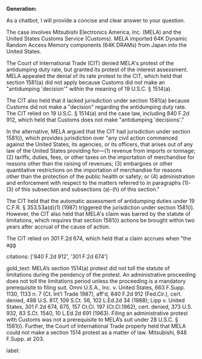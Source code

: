 **Generation:**

 <answer>

As a chatbot, I will provide a concise and clear answer to your question.

The case involves Mitsubishi Electronics America, Inc. (MELA) and the United States Customs Service (Customs). MELA imported 64K Dynamic Random Access Memory components (64K DRAMs) from Japan into the United States.

The Court of International Trade (CIT) denied MELA's protest of the antidumping duty rate, but granted its protest of the interest assessment. MELA appealed the denial of its rate protest to the CIT, which held that section 1581(a) did not apply because Customs did not make an "antidumping 'decision'" within the meaning of 19 U.S.C. § 1514(a).

The CIT also held that it lacked jurisdiction under section 1581(a) because Customs did not make a "decision" regarding the antidumping duty rate. The CIT relied on 19 U.S.C. § 1514(a) and the case law, including 840 F.2d 912, which held that Customs does not make "antidumping 'decisions'."

In the alternative, MELA argued that the CIT had jurisdiction under section 1581(i), which provides jurisdiction over "any civil action commenced against the United States, its agencies, or its officers, that arises out of any law of the United States providing for—(1) revenue from imports or tonnage; (2) tariffs, duties, fees, or other taxes on the importation of merchandise for reasons other than the raising of revenues; (3) embargoes or other quantitative restrictions on the importation of merchandise for reasons other than the protection of the public health or safety; or (4) administration and enforcement with respect to the matters referred to in paragraphs (1)-(3) of this subsection and subsections (a)-(h) of this section."

The CIT held that the automatic assessment of antidumping duties under 19 C.F.R. § 353.53a(d)(1) (1987) triggered the jurisdiction under section 1581(i). However, the CIT also held that MELA's claim was barred by the statute of limitations, which requires that section 1581(i) actions be brought within two years after accrual of the cause of action.

The CIT relied on 301 F.2d 674, which held that a claim accrues when "the agg

citations: ['840 F.2d 912', '301 F.2d 674']

gold_text: MELA’s section 1514(a) protest did not toll the statute of limitations during the pendency of the protest. An administrative proceeding does not toll the limitations period unless the proceeding is a mandatory prerequisite to filing suit. Omni U.S.A., Inc. v. United States, 663 F.Supp. 1130, 1133 n. 7 (Ct. Int’l Trade 1987), aff'd, 840 F.2d 912 (Fed.Cir.), cert. denied, 488 U.S. 817, 109 S.Ct. 56, 102 L.Ed.2d 34 (1988); Lipp v. United States, 301 F.2d 674, 675, 157 Ct.Cl. 197 (Ct.Cl.1962), cert. denied, 373 U.S. 932, 83 S.Ct. 1540, 10 L.Ed.2d 691 (1963). Filing an administrative protest with Customs was not a prerequisite to MELA’s suit under 28 U.S.C. § 1581(i). Further, the Court of International Trade properly held that MELA could not make a section 1514 protest as a matter of law. Mitsubishi, 848 F.Supp. at 203.

label: 